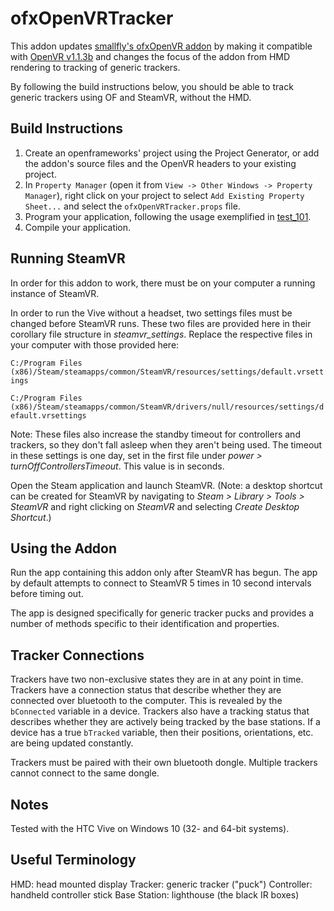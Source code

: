 ofxOpenVRTracker
====================

This addon updates [smallfly's ofxOpenVR addon](https://github.com/smallfly/ofxOpenVR) by making it compatible with [OpenVR v1.1.3b](https://github.com/bensnell/OpenVR/tree/ofxOpenVR_v1.1.3b) and changes the focus of the addon from HMD rendering to tracking of generic trackers.

By following the build instructions below, you should be able to track generic trackers using OF and SteamVR, without the HMD.

## Build Instructions

1. Create an openframeworks' project using the Project Generator, or add the addon's source files and the OpenVR headers to your existing project.
2. In `Property Manager` (open it from `View -> Other Windows -> Property Manager`), right click on your project to select `Add Existing Property Sheet...` and select the `ofxOpenVRTracker.props` file.
3. Program your application, following the usage exemplified in [test_101](https://github.com/bensnell/ofxOpenVR/tree/master/test_101/src).
4. Compile your application.

## Running SteamVR

In order for this addon to work, there must be on your computer a running instance of SteamVR. 

In order to run the Vive without a headset, two settings files must be changed before SteamVR runs. These two files are provided here in their corollary file structure in *steamvr_settings*. Replace the respective files in your computer with those provided here:

`C:/Program Files (x86)/Steam/steamapps/common/SteamVR/resources/settings/default.vrsettings`

`C:/Program Files (x86)/Steam/steamapps/common/SteamVR/drivers/null/resources/settings/default.vrsettings`

Note: These files also increase the standby timeout for controllers and trackers, so they don't fall asleep when they aren't being used. The timeout in these settings is one day, set in the first file under *power > turnOffControllersTimeout*. This value is in seconds.

Open the Steam application and launch SteamVR. (Note: a desktop shortcut can be created for SteamVR by navigating to *Steam > Library > Tools > SteamVR* and right clicking on *SteamVR* and selecting *Create Desktop Shortcut*.)

## Using the Addon

Run the app containing this addon only after SteamVR has begun. The app by default attempts to connect to SteamVR 5 times in 10 second intervals before timing out.

The app is designed specifically for generic tracker pucks and provides a number of methods specific to their identification and properties.

## Tracker Connections

Trackers have two non-exclusive states they are in at any point in time. Trackers have a connection status that describe whether they are connected over bluetooth to the computer. This is revealed by the `bConnected` variable in a device. Trackers also have a tracking status that describes whether they are actively being tracked by the base stations. If a device has a true `bTracked` variable, then their positions, orientations, etc. are being updated constantly.

Trackers must be paired with their own bluetooth dongle. Multiple trackers cannot connect to the same dongle.

## Notes

Tested with the HTC Vive on Windows 10 (32- and 64-bit systems).

## Useful Terminology

HMD: head mounted display
Tracker: generic tracker ("puck")
Controller: handheld controller stick
Base Station: lighthouse (the black IR boxes)
